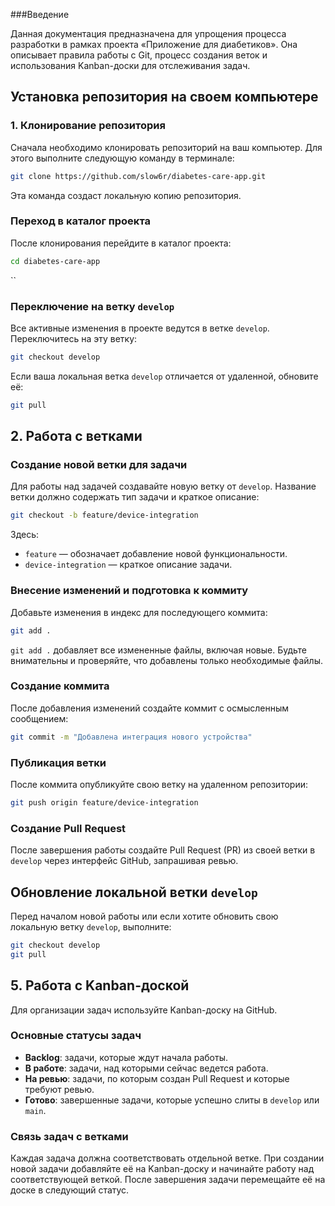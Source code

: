 

###Введение

Данная документация предназначена для упрощения процесса разработки в рамках проекта «Приложение для диабетиков». Она описывает правила работы с Git, процесс создания веток и использования Kanban-доски для отслеживания задач.

## Установка репозитория на своем компьютере

### 1. Клонирование репозитория

Сначала необходимо клонировать репозиторий на ваш компьютер. Для этого выполните следующую команду в терминале:

```bash
git clone https://github.com/slow6r/diabetes-care-app.git
```

Эта команда создаст локальную копию репозитория.

### Переход в каталог проекта

После клонирования перейдите в каталог проекта:

```bash
cd diabetes-care-app
```
``
### Переключение на ветку `develop`

Все активные изменения в проекте ведутся в ветке `develop`. Переключитесь на эту ветку:
```bash
git checkout develop
```

Если ваша локальная ветка `develop` отличается от удаленной, обновите её:

```bash
git pull
```

## 2. Работа с ветками

### Создание новой ветки для задачи

Для работы над задачей создавайте новую ветку от `develop`. Название ветки должно содержать тип задачи и краткое описание:

```bash
git checkout -b feature/device-integration
```

Здесь:

- `feature` — обозначает добавление новой функциональности.
- `device-integration` — краткое описание задачи.

### Внесение изменений и подготовка к коммиту

Добавьте изменения в индекс для последующего коммита:

```bash
git add .
```

`git add .` добавляет все измененные файлы, включая новые. Будьте внимательны и проверяйте, что добавлены только необходимые файлы.

### Создание коммита

После добавления изменений создайте коммит с осмысленным сообщением:

```bash
git commit -m "Добавлена интеграция нового устройства"
```

### Публикация ветки

После коммита опубликуйте свою ветку на удаленном репозитории:

```bash
git push origin feature/device-integration
```

### Создание Pull Request

После завершения работы создайте Pull Request (PR) из своей ветки в `develop` через интерфейс GitHub, запрашивая ревью.

## Обновление локальной ветки `develop`

Перед началом новой работы или если хотите обновить свою локальную ветку `develop`, выполните:

```bash
git checkout develop
git pull
```

## 5. Работа с Kanban-доской

Для организации задач используйте Kanban-доску на GitHub.

### Основные статусы задач

- **Backlog**: задачи, которые ждут начала работы.
- **В работе**: задачи, над которыми сейчас ведется работа.
- **На ревью**: задачи, по которым создан Pull Request и которые требуют ревью.
- **Готово**: завершенные задачи, которые успешно слиты в `develop` или `main`.

### Связь задач с ветками

Каждая задача должна соответствовать отдельной ветке. При создании новой задачи добавляйте её на Kanban-доску и начинайте работу над соответствующей веткой. После завершения задачи перемещайте её на доске в следующий статус.